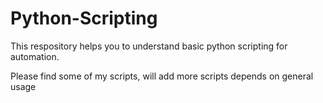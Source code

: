 # Python-Scripting

This respository helps you to understand basic python scripting for automation. 

Please find some of my scripts, will add more scripts depends on general usage 


